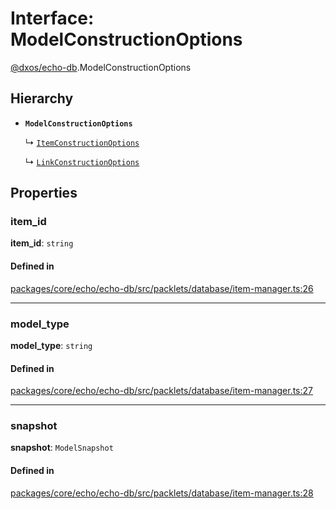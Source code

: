 # Interface: ModelConstructionOptions

[@dxos/echo-db](../modules/dxos_echo_db.md).ModelConstructionOptions

## Hierarchy

- **`ModelConstructionOptions`**

  ↳ [`ItemConstructionOptions`](dxos_echo_db.ItemConstructionOptions.md)

  ↳ [`LinkConstructionOptions`](dxos_echo_db.LinkConstructionOptions.md)

## Properties

### item_id

 **item_id**: `string`

#### Defined in

[packages/core/echo/echo-db/src/packlets/database/item-manager.ts:26](https://github.com/dxos/dxos/blob/main/packages/core/echo/echo-db/src/packlets/database/item-manager.ts#L26)

___

### model_type

 **model_type**: `string`

#### Defined in

[packages/core/echo/echo-db/src/packlets/database/item-manager.ts:27](https://github.com/dxos/dxos/blob/main/packages/core/echo/echo-db/src/packlets/database/item-manager.ts#L27)

___

### snapshot

 **snapshot**: `ModelSnapshot`

#### Defined in

[packages/core/echo/echo-db/src/packlets/database/item-manager.ts:28](https://github.com/dxos/dxos/blob/main/packages/core/echo/echo-db/src/packlets/database/item-manager.ts#L28)
